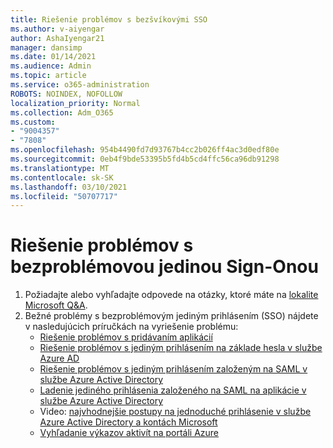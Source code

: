 ```yaml
---
title: Riešenie problémov s bezšvíkovými SSO
ms.author: v-aiyengar
author: AshaIyengar21
manager: dansimp
ms.date: 01/14/2021
ms.audience: Admin
ms.topic: article
ms.service: o365-administration
ROBOTS: NOINDEX, NOFOLLOW
localization_priority: Normal
ms.collection: Adm_O365
ms.custom:
- "9004357"
- "7808"
ms.openlocfilehash: 954b4490fd7d93767b4cc2b026ff4ac3d0edf80e
ms.sourcegitcommit: 0eb4f9bde53395b5fd4b5cd4ffc56ca96db91298
ms.translationtype: MT
ms.contentlocale: sk-SK
ms.lasthandoff: 03/10/2021
ms.locfileid: "50707717"
---
```

# <a name="troubleshooting-seamless-single-sign-on-issues"></a>Riešenie problémov s bezproblémovou jedinou Sign-Onou

1. Požiadajte alebo vyhľadajte odpovede na otázky, ktoré máte na [lokalite Microsoft Q&A](https://docs.microsoft.com/azure/active-directory/reports-monitoring/howto-find-activity-reports#troubleshoot-issues-with-activity-reports).
1. Bežné problémy s bezproblémovým jediným prihlásením (SSO) nájdete v nasledujúcich príručkách na vyriešenie problému:
    - [Riešenie problémov s pridávaním aplikácií](https://docs.microsoft.com/azure/active-directory/manage-apps/troubleshoot-adding-apps) 
    - [Riešenie problémov s jediným prihlásením na základe hesla v službe Azure AD](https://docs.microsoft.com/azure/active-directory/manage-apps/troubleshoot-password-based-sso) 
    - [Riešenie problémov s jediným prihlásením založeným na SAML v službe Azure Active Directory](https://docs.microsoft.com/azure/active-directory/manage-apps/troubleshoot-saml-based-sso) 
    - [Ladenie jediného prihlásenia založeného na SAML na aplikácie v službe Azure Active Directory](https://docs.microsoft.com/azure/active-directory/manage-apps/debug-saml-sso-issues) 
    - Video: [najvhodnejšie postupy na jednoduché prihlásenie v službe Azure Active Directory a kontách Microsoft](https://azure.microsoft.com/resources/videos/ignite-2018-single-sign-on-best-practices-for-azure-active-directory-and-microsoft-accounts/) 
    - [Vyhľadanie výkazov aktivít na portáli Azure](https://docs.microsoft.com/azure/active-directory/reports-monitoring/howto-find-activity-reports#troubleshoot-issues-with-activity-reports)